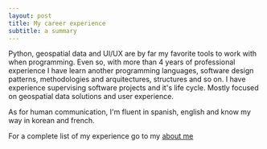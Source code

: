```yaml
---
layout: post
title: My career experience
subtitle: a summary
---
```


Python, geospatial data and UI/UX are by far my favorite tools to work with when programming. Even so, with more than 4 years of professional experience I have learn another programming languages, software design patterns, methodologies and arquitectures, structures and so on. I have experience supervising software projects and it's life cycle. Mostly focused on geospatial data solutions and user experience.  

As for human communication, I'm fluent in spanish, english and know my way in korean and french. 

For a complete list of my experience go to my [about me](https://www.thayramarin.com/aboutme/)

